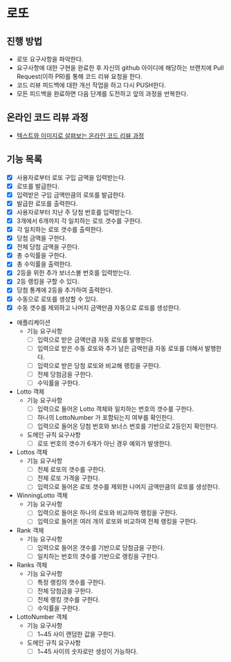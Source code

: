 # 로또
## 진행 방법
* 로또 요구사항을 파악한다.
* 요구사항에 대한 구현을 완료한 후 자신의 github 아이디에 해당하는 브랜치에 Pull Request(이하 PR)를 통해 코드 리뷰 요청을 한다.
* 코드 리뷰 피드백에 대한 개선 작업을 하고 다시 PUSH한다.
* 모든 피드백을 완료하면 다음 단계를 도전하고 앞의 과정을 반복한다.

## 온라인 코드 리뷰 과정
* [텍스트와 이미지로 살펴보는 온라인 코드 리뷰 과정](https://github.com/next-step/nextstep-docs/tree/master/codereview)

## 기능 목록 
- [x] 사용자로부터 로또 구입 금액을 입력받는다.
- [x] 로또를 발급한다.
- [x] 입력받은 구임 금액만큼의 로또를 발급한다. 
- [x] 발급한 로또를 출력한다.
- [x] 사용자로부터 지난 주 당첨 번호를 입력받는다. 
- [x] 3개에서 6개까지 각 일치하는 로또 갯수를 구한다.
- [x] 각 일치하는 로또 갯수를 출력한다.
- [x] 당첨 금액을 구한다.
- [x] 전체 당첨 금액을 구한다.
- [x] 총 수익률을 구한다.
- [x] 총 수익률을 출력한다. 
- [x] 2등을 위한 추가 보너스볼 번호를 입력받는다. 
- [x] 2등 랭킹을 구할 수 있다. 
- [x] 당첨 통계에 2등을 추가하여 출력한다. 
- [x] 수동으로 로또를 생성할 수 있다.
- [x] 수동 갯수를 제외하고 나머지 금액만큼 자동으로 로또를 생성한다.

- 애플리케이션
  - 기능 요구사항 
    - [ ] 입력으로 받은 금액만큼 자동 로또를 발행한다. 
    - [ ] 입력으로 받은 수동 로또와 추가 남은 금액만큼 자동 로또를 더해서 발행한다.
    - [ ] 입력으로 받은 당첨 로또와 비교해 랭킹을 구한다. 
    - [ ] 전체 당첨금을 구한다. 
    - [ ] 수익률을 구한다. 
- Lotto 객체
  - 기능 요구사항 
    - [ ] 입력으로 들어온 Lotto 객체와 일치하는 번호의 갯수를 구한다. 
    - [ ] 하나의 LottoNumber 가 포함되는지 여부를 확인한다. 
    - [ ] 입력으로 들어온 당첨 번호와 보너스 번호를 기반으로 2등인지 확인한다. 
  - 도메인 규칙 요구사항 
    - [ ] 로또 번호의 갯수가 6개가 아닌 경우 예외가 발생한다. 
- Lottos 객체 
  - 기능 요구사항 
    - [ ] 전체 로또의 갯수를 구한다. 
    - [ ] 전체 로또 가격을 구한다. 
    - [ ] 입력으로 들어온 로또 갯수를 제외한 나머지 금액만큼의 로또를 생성한다.
- WinningLotto 객체 
  - 기능 요구사항 
    - [ ] 입력으로 들어온 하나의 로또와 비교하여 랭킹을 구한다. 
    - [ ] 입력으로 들어온 여러 개의 로또와 비교하여 전체 랭킹을 구한다. 
- Rank 객체 
  - 기능 요구사항 
    - [ ] 입력으로 들어온 갯수를 기반으로 당첨금을 구한다. 
    - [ ] 일치하는 번호의 갯수를 기반으로 랭킹을 구한다. 
- Ranks 객체 
  - 기능 요구사항 
    - [ ] 특정 랭킹의 갯수를 구한다. 
    - [ ] 전체 당첨금을 구한다. 
    - [ ] 전체 랭킹 갯수를 구한다. 
    - [ ] 수익률을 구한다. 
- LottoNumber 객체 
  - 기능 요구사항 
    - [ ] 1~45 사이 랜덤한 값을 구한다.
  - 도메인 규칙 요구사항 
    - [ ] 1~45 사이의 숫자로만 생성이 가능하다. 